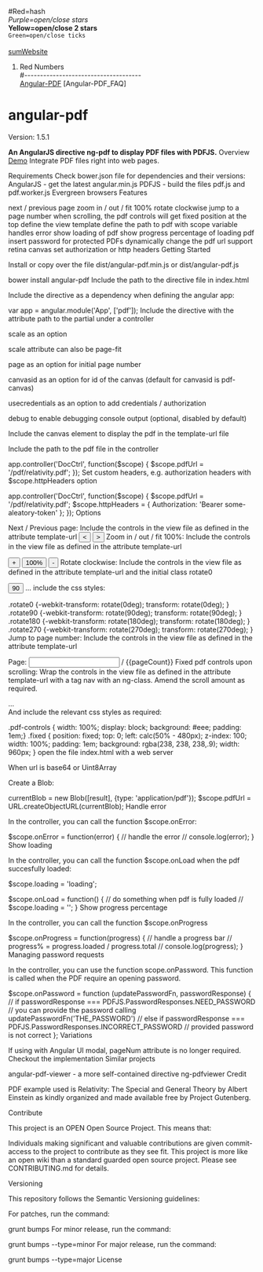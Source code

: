 #Red=hash <br>
*Purple=open/close stars* <br>
**Yellow=open/close 2 stars** <br>
`Green=open/close ticks` <br>
<red> <br>
[sumWebsite](http://www.www.com) <br>
1.  Red Numbers <br>
#------------------------------------- <br>
[Angular-PDF](https://github.com/sayanee/angularjs-pdf)
[Angular-PDF_FAQ]
# angular-pdf
Version: 1.5.1

**An AngularJS directive ng-pdf to display PDF files with PDFJS.**
Overview
[Demo](https://github.com/sayanee/angularjs-pdf/blob/master/ng-pdf.gif)
Integrate PDF files right into web pages.

Requirements
Check bower.json file for dependencies and their versions:
AngularJS - get the latest angular.min.js
PDFJS - build the files pdf.js and pdf.worker.js
Evergreen browsers
Features

next / previous page
zoom in / out / fit 100%
rotate clockwise
jump to a page number
when scrolling, the pdf controls will get fixed position at the top
define the view template
define the path to pdf with scope variable
handles error
show loading of pdf
show progress percentage of loading pdf
insert password for protected PDFs
dynamically change the pdf url
support retina canvas
set authorization or http headers
Getting Started

Install or copy over the file dist/angular-pdf.min.js or dist/angular-pdf.js

bower install angular-pdf
Include the path to the directive file in index.html

<script src="js/vendor/angular-pdf/dist/angular-pdf.js"></script>
Include the directive as a dependency when defining the angular app:

var app = angular.module('App', ['pdf']);
Include the directive with the attribute path to the partial under a controller

<div class="wrapper" ng-controller="DocCtrl">
    <ng-pdf template-url="/partials/viewer.html"></ng-pdf>
</div>
scale as an option

<ng-pdf template-url="/partials/viewer.html" scale=1></ng-pdf>
scale attribute can also be page-fit

<ng-pdf template-url="/partials/viewer.html" scale="page-fit"></ng-pdf>
page as an option for initial page number

<ng-pdf template-url="/partials/viewer.html" page=12></ng-pdf>
canvasid as an option for id of the canvas (default for canvasid is pdf-canvas)

<ng-pdf template-url="/partials/viewer.html" canvasid="mycanvas"></ng-pdf>
usecredentials as an option to add credentials / authorization

<ng-pdf template-url="/partials/viewer.html" usecredentials="true"></ng-pdf>
debug to enable debugging console output (optional, disabled by default)

<ng-pdf template-url="/partials/viewer.html" debug="true"></ng-pdf>
Include the canvas element to display the pdf in the template-url file

<canvas id="pdf-canvas"></canvas>
Include the path to the pdf file in the controller

app.controller('DocCtrl', function($scope) {
  $scope.pdfUrl = '/pdf/relativity.pdf';
});
Set custom headers, e.g. authorization headers with $scope.httpHeaders option

app.controller('DocCtrl', function($scope) {
  $scope.pdfUrl = '/pdf/relativity.pdf';
  $scope.httpHeaders = { Authorization: 'Bearer some-aleatory-token' };
});
Options

Next / Previous page: Include the controls in the view file as defined in the attribute template-url
<button ng-click="goPrevious()"><</span></button>
<button ng-click="goNext()">></span></button>
Zoom in / out / fit 100%: Include the controls in the view file as defined in the attribute template-url

<button ng-click="zoomIn()">+</span></button>
<button ng-click="fit()">100%</span></button>
<button ng-click="zoomOut()">-</span></button>
Rotate clockwise: Include the controls in the view file as defined in the attribute template-url and the initial class rotate0

<button ng-click="rotate()">90</span></button>
...
<canvas id="pdf-canvas" class="rotate0"></canvas>
include the css styles:

.rotate0 {-webkit-transform: rotate(0deg); transform: rotate(0deg); }
.rotate90 {-webkit-transform: rotate(90deg); transform: rotate(90deg); }
.rotate180 {-webkit-transform: rotate(180deg); transform: rotate(180deg); }
.rotate270 {-webkit-transform: rotate(270deg); transform: rotate(270deg); }
Jump to page number: Include the controls in the view file as defined in the attribute template-url

<span>Page: </span><input type="text" min=1 ng-model="pageNum"><span> / {{pageCount}}</span>
Fixed pdf controls upon scrolling: Wrap the controls in the view file as defined in the attribute template-url with a tag nav with an ng-class. Amend the scroll amount as required.

<nav ng-class="{'pdf-controls fixed': scroll > 100, 'pdf-controls': scroll <= 100}">
...
</nav>
And include the relevant css styles as required:

.pdf-controls { width: 100%; display: block; background: #eee; padding: 1em;}
.fixed { position: fixed; top: 0; left: calc(50% - 480px); z-index: 100; width: 100%; padding: 1em; background: rgba(238, 238, 238,.9); width: 960px; }
open the file index.html with a web server

When url is base64 or Uint8Array

Create a Blob:

currentBlob = new Blob([result], {type: 'application/pdf'});
$scope.pdfUrl = URL.createObjectURL(currentBlob);
Handle error

In the controller, you can call the function $scope.onError:

$scope.onError = function(error) {
	// handle the error
	// console.log(error);
}
Show loading

In the controller, you can call the function $scope.onLoad when the pdf succesfully loaded:

$scope.loading = 'loading';

$scope.onLoad = function() {
  // do something when pdf is fully loaded
  // $scope.loading = '';
}
Show progress percentage

In the controller, you can call the function $scope.onProgress

$scope.onProgress = function(progress) {
	// handle a progress bar
	// progress% = progress.loaded / progress.total
	// console.log(progress);
}
Managing password requests

In the controller, you can use the function scope.onPassword. This function is called when the PDF require an opening password.

$scope.onPassword = function (updatePasswordFn, passwordResponse) {
  // if passwordResponse === PDFJS.PasswordResponses.NEED_PASSWORD
  // you can provide the password calling updatePasswordFn('THE_PASSWORD')
  // else if passwordResponse === PDFJS.PasswordResponses.INCORRECT_PASSWORD
  // provided password is not correct
};
Variations

If using with Angular UI modal, pageNum attribute is no longer required. Checkout the implementation
Similar projects

angular-pdf-viewer - a more self-contained directive
ng-pdfviewer
Credit

PDF example used is Relativity: The Special and General Theory by Albert Einstein as kindly organized and made available free by Project Gutenberg.

Contribute

This project is an OPEN Open Source Project. This means that:

Individuals making significant and valuable contributions are given commit-access to the project to contribute as they see fit. This project is more like an open wiki than a standard guarded open source project.
Please see CONTRIBUTING.md for details.

Versioning

This repository follows the Semantic Versioning guidelines:

For patches, run the command:

grunt bumps
For minor release, run the command:

 grunt bumps --type=minor
For major release, run the command:

 grunt bumps --type=major
License
